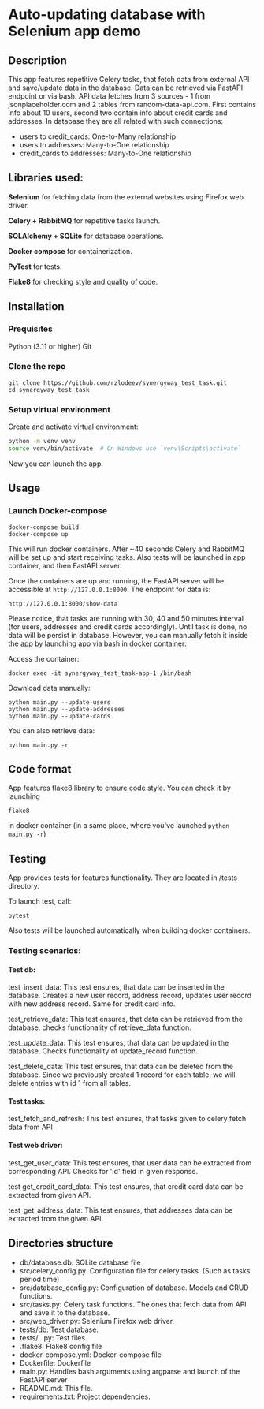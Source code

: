 # Auto-updating database with Selenium app demo

## Description

This app features repetitive Celery tasks, that fetch data from external API and save/update data in the database.
Data can be retrieved via FastAPI endpoint or via bash.
API data fetches from 3 sources - 1 from jsonplaceholder.com and 2 tables from
random-data-api.com. First contains info about 10 users, second two contain info about
credit cards and addresses. In database they are all related with such connections:
 - users to credit_cards: One-to-Many relationship
 - users to addresses: Many-to-One relationship
 - credit_cards to addresses: Many-to-One relationship

## Libraries used:
**Selenium** for fetching data from the external websites using Firefox web driver.

**Celery + RabbitMQ** for repetitive tasks launch.

**SQLAlchemy + SQLite** for database operations.

**Docker compose** for containerization.

**PyTest** for tests.

**Flake8** for checking style and quality of code.

## Installation

### Prequisites
  Python (3.11 or higher)
  Git

### Clone the repo
```
git clone https://github.com/rzlodeev/synergyway_test_task.git
cd synergyway_test_task
```

### Setup virtual environment
Create and activate virtual environment:

```bash
python -m venv venv
source venv/bin/activate  # On Windows use `venv\Scripts\activate`
```

Now you can launch the app.

## Usage

### Launch Docker-compose
```
docker-compose build
docker-compose up
```

This will run docker containers. After ~40 seconds Celery and RabbitMQ
will be set up and start receiving tasks. Also tests will be launched
in app container, and then FastAPI server.

Once the containers are up and running, the FastAPI server will be accessible at `http://127.0.0.1:8000`.
The endpoint for data is:

```
http://127.0.0.1:8000/show-data
```

Please notice, that tasks are running with 30, 40 and 50 minutes interval
(for users, addresses and credit cards accordingly). Until task is done, no
data will be persist in database. However, you can manually fetch it inside the app
by launching app via bash in docker container:

Access the container:
```
docker exec -it synergyway_test_task-app-1 /bin/bash
```

Download data manually:
```
python main.py --update-users
python main.py --update-addresses
python main.py --update-cards
```

You can also retrieve data:
```
python main.py -r
```

## Code format

App features flake8 library to ensure code style. You can check it by launching
```
flake8
```
in docker container (in a same place, where you've launched ```python main.py -r```)

## Testing

App provides tests for features functionality. They are located in /tests
directory.

To launch test, call:

```
pytest
```

Also tests will be launched automatically when building docker containers.

### Testing scenarios:

#### Test db:
test_insert_data: This test ensures, that data can be inserted in the database.
Creates a new user record, address record, updates user record with new address record. Same for credit card info.

test_retrieve_data: This test ensures, that data can be retrieved from the database.
checks functionality of retrieve_data function.

test_update_data: This test ensures, that data can be updated in the database.
Checks functionality of update_record function.

test_delete_data: This test ensures, that data can be deleted from the database.
    Since we previously created 1 record for each table, we will delete entries with id 1 from all tables.

#### Test tasks:

test_fetch_and_refresh: This test ensures, that tasks given to celery fetch data from API

#### Test web driver:

test_get_user_data: This test ensures, that user data can be extracted from corresponding API.
    Checks for 'id' field in given response.

test get_credit_card_data: This test ensures, that credit card data can be extracted from given API.

test_get_address_data: This test ensures, that addresses data can be extracted from the given API.

## Directories structure

- db/database.db: SQLite database file
- src/celery_config.py: Configuration file for celery tasks. (Such as tasks period time)
- src/database_config.py: Configuration of database. Models and CRUD functions.
- src/tasks.py: Celery task functions. The ones that fetch data from API and save it to the database.
- src/web_driver.py: Selenium Firefox web driver.
- tests/db: Test database.
- tests/...py: Test files.
- .flake8: Flake8 config file
- docker-compose.yml: Docker-compose file
- Dockerfile: Dockerfile
- main.py: Handles bash arguments using argparse and launch of the FastAPI server
- README.md: This file.
- requirements.txt: Project dependencies.

